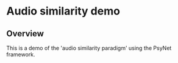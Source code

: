 # Audio similarity demo

## Overview

This is a demo of the 'audio similarity paradigm' using the PsyNet framework.
